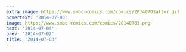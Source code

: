 ```yaml
---
extra_image: https://www.smbc-comics.com/comics/20140703after.gif
hovertext: '2014-07-03'
image: https://www.smbc-comics.com/comics/20140703.png
next: '2014-07-04'
prev: '2014-07-02'
title: '2014-07-03'
---
```

